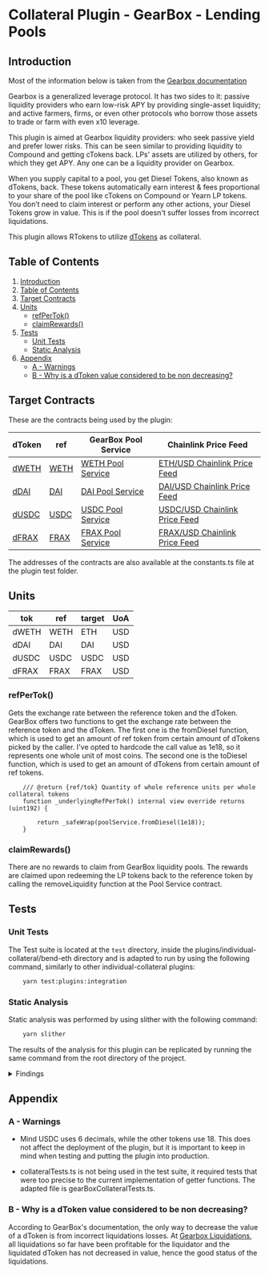 # Collateral Plugin - GearBox - Lending Pools

## Introduction

Most of the information below is taken from the [Gearbox documentation](https://docs.gearbox.finance/)

Gearbox is a generalized leverage protocol. It has two sides to it: passive liquidity providers who earn low-risk APY by providing single-asset liquidity; and active farmers, firms, or even other protocols who borrow those assets to trade or farm with even x10 leverage.

This plugin is aimed at Gearbox liquidity providers: who seek passive yield and prefer lower risks. This can be seen similar to providing liquidity to Compound and getting cTokens back. LPs' assets are utilized by others, for which they get APY. Any one can be a liquidity provider on Gearbox.

When you supply capital to a pool, you get Diesel Tokens, also known as dTokens, back. These tokens automatically earn interest & fees proportional to your share of the pool like cTokens on Compound or Yearn LP tokens. You don’t need to claim interest or perform any other actions, your Diesel Tokens grow in value. This is if the pool doesn't suffer losses from incorrect liquidations.


This plugin allows RTokens to utilize [dTokens](https://github.com/Gearbox-protocol/core-v2/blob/main/contracts/tokens/DieselToken.sol) as collateral. 


## Table of Contents

1. [Introduction](#introduction)
2. [Table of Contents](#table-of-contents)
3. [Target Contracts](#target-contracts)
4. [Units](#units)
    * [refPerTok()](#refpertok)
    * [claimRewards()](#claimrewards)
5. [Tests](#tests)
    * [Unit Tests](#unit-tests)
    * [Static Analysis](#static-analysis)
6. [Appendix](#appendix)
    * [A - Warnings](#a---warnings)
    * [B - Why is a dToken value considered to be non decreasing?](#b---why-is-a-dtoken-value-considered-to-be-non-decreasing)



## Target Contracts

These are the contracts being used by the plugin:

| dToken | ref | GearBox Pool Service | Chainlink Price Feed |
| ------ | --- | ------------ | -------------------- |
| [dWETH](https://etherscan.io/address/0xf21fc650c1b34eb0fde786d52d23da99db3d6278) | [WETH](https://etherscan.io/token/0xc02aaa39b223fe8d0a0e5c4f27ead9083c756cc2) | [WETH Pool Service](https://etherscan.io/address/0xb03670c20f87f2169a7c4ebe35746007e9575901) | [ETH/USD Chainlink Price Feed](https://etherscan.io/address/0x5f4ec3df9cbd43714fe2740f5e3616155c5b8419) |
| [dDAI](https://etherscan.io/address/0x6cfaf95457d7688022fc53e7abe052ef8dfbbdba) | [DAI](https://etherscan.io/token/0x6b175474e89094c44da98b954eedeac495271d0f) | [DAI Pool Service](https://etherscan.io/address/0x24946bcbbd028d5abb62ad9b635eb1b1a67af668) | [DAI/USD Chainlink Price Feed](https://etherscan.io/address/0xaed0c38402a5d19df6e4c03f4e2dced6e29c1ee9) |
| [dUSDC](https://etherscan.io/address/0xc411db5f5eb3f7d552f9b8454b2d74097ccde6e3) | [USDC](https://etherscan.io/token/0xa0b86991c6218b36c1d19d4a2e9eb0ce3606eb48) | [USDC Pool Service](https://etherscan.io/address/0x86130bdd69143d8a4e5fc50bf4323d48049e98e4) | [USDC/USD Chainlink Price Feed](https://etherscan.io/address/0x8fffffd4afb6115b954bd326cbe7b4ba576818f6) |
| [dFRAX](https://etherscan.io/address/0xe753260f1955e8678dcea8887759e07aa57e8c54) | [FRAX](https://etherscan.io/token/0x853d955acef822db058eb8505911ed77f175b99e) | [FRAX Pool Service](https://etherscan.io/address/0xb2a015c71c17bcac6af36645dead8c572ba08a08) | [FRAX/USD Chainlink Price Feed](https://etherscan.io/address/0xb9e1e3a9feff48998e45fa90847ed4d467e8bcfd) |

The addresses of the contracts are also available at the constants.ts file at the plugin test folder.


## Units

| tok  | ref | target | UoA |
| ---- | --- | ------ | --- |
| dWETH | WETH | ETH | USD |
| dDAI | DAI | DAI | USD |
| dUSDC | USDC | USDC | USD |
| dFRAX | FRAX | FRAX | USD |


### refPerTok()

Gets the exchange rate between the reference token and the dToken. GearBox offers two functions to get the exchange rate between the reference token and the dToken. 
The first one is the fromDiesel function, which is used to get an amount of ref token from certain amount of dTokens picked by the caller. 
I've opted to hardcode the call value as 1e18, so it represents one whole unit of most coins. 
The second one is the toDiesel function, which is used to get an amount of dTokens from certain amount of ref tokens.

```solidity
    /// @return {ref/tok} Quantity of whole reference units per whole collateral tokens
    function _underlyingRefPerTok() internal view override returns (uint192) {
       
        return _safeWrap(poolService.fromDiesel(1e18));
    }
```

### claimRewards()

There are no rewards to claim from GearBox liquidity pools. The rewards are claimed upon redeeming the LP tokens back to the reference token by calling the removeLiquidity function at the Pool Service contract.


## Tests

### Unit Tests

The Test suite is located at the `test` directory, inside the plugins/individual-collateral/bend-eth directory and is adapted to run by using the following command, similarly to other individual-collateral plugins:

```bash
    yarn test:plugins:integration
```


### Static Analysis

Static analysis was performed by using slither with the following command:
    
```bash
    yarn slither
```

The results of the analysis for this plugin can be replicated by running the same command from the root directory of the project.

<details>

<summary>Findings</summary>

Severity: High

* None

Severity: Medium

* None

Severity: Low

* None

Severity: Informational

ragma version0.8.17 (contracts/plugins/assets/gearbox/GearBoxFiatCollateral.sol#2) necessitates a version too recent to be trusted. Consider deploying with 0.6.12/0.7.6/0.8.16

Pragma version0.8.17 (contracts/plugins/assets/gearbox/GearBoxNonFiatCollateral.sol#2) necessitates a version too recent to be trusted. Consider deploying with 0.6.12/0.7.6/0.8.16

* Pragma version^0.8.10 (contracts/plugins/assets/gearbox/core/AddressProvider.sol#4) allows old versions

* Pragma version^0.8.10 (contracts/plugins/assets/gearbox/core/access/Claimable.sol#4) allows old versions

* Pragma version^0.8.10 (contracts/plugins/assets/gearbox/interfaces/IAddressProvider.sol#4) allows old versions

* Pragma version^0.8.10 (contracts/plugins/assets/gearbox/interfaces/IDieselToken.sol#4) allows old versions

* Pragma version^0.8.10 (contracts/plugins/assets/gearbox/interfaces/IPoolService.sol#4) allows old versions

* Pragma version^0.8.10 (contracts/plugins/assets/gearbox/interfaces/IVersion.sol#4) allows old versions

* Pragma version^0.8.10 (contracts/plugins/assets/gearbox/libraries/Errors.sol#4) allows old versions



</details>


## Appendix

### A - Warnings

* Mind USDC uses 6 decimals, while the other tokens use 18. This does not affect the deployment of the plugin, but it is important to keep in mind when testing and putting the plugin into production.

* collateralTests.ts is not being used in the test suite, it required tests that were too precise to the current implementation of getter functions. The adapted file is gearBoxCollateralTests.ts.

### B - Why is a dToken value considered to be non decreasing?
According to GearBox's documentation, the only way to decrease the value of a dToken is from incorrect liquidations losses. 
At [Gearbox Liquidations](https://dune.com/queries/1463354/2476721), all liquidations so far have been profitable for the liquidator and the liquidated dToken has not decreased in value, hence the good status of the liquidations.
